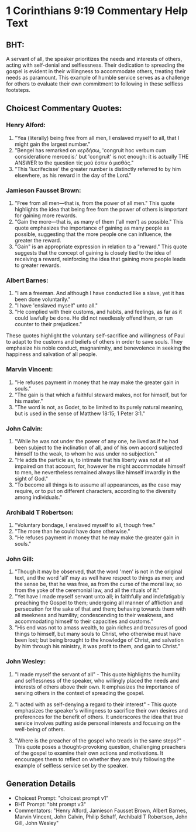 # 1 Corinthians 9:19 Commentary Help Text

## BHT:
A servant of all, the speaker prioritizes the needs and interests of others, acting with self-denial and selflessness. Their dedication to spreading the gospel is evident in their willingness to accommodate others, treating their needs as paramount. This example of humble service serves as a challenge for others to evaluate their own commitment to following in these selfless footsteps.

## Choicest Commentary Quotes:
### Henry Alford:
1. "Yea (literally) being free from all men, I enslaved myself to all, that I might gain the largest number." 
2. "Bengel has remarked on κερδήσω, 'congruit hoc verbum cum consideratione mercedis:' but 'congruit' is not enough: it is actually THE ANSWER to the question τίς μού ἐστιν ὁ μισθός."
3. "This 'lucrifecisse' the greater number is distinctly referred to by him elsewhere, as his reward in the day of the Lord."

### Jamieson Fausset Brown:
1. "Free from all men—that is, from the power of all men." This quote highlights the idea that being free from the power of others is important for gaining more rewards.
2. "Gain the more—that is, as many of them ('all men') as possible." This quote emphasizes the importance of gaining as many people as possible, suggesting that the more people one can influence, the greater the reward.
3. "Gain" is an appropriate expression in relation to a "reward." This quote suggests that the concept of gaining is closely tied to the idea of receiving a reward, reinforcing the idea that gaining more people leads to greater rewards.

### Albert Barnes:
1. "I am a freeman. And although I have conducted like a slave, yet it has been done voluntarily."
2. "I have 'enslaved myself' unto all."
3. "He complied with their customs, and habits, and feelings, as far as it could lawfully be done. He did not needlessly offend them, or run counter to their prejudices."

These quotes highlight the voluntary self-sacrifice and willingness of Paul to adapt to the customs and beliefs of others in order to save souls. They emphasize his noble conduct, magnanimity, and benevolence in seeking the happiness and salvation of all people.

### Marvin Vincent:
1. "He refuses payment in money that he may make the greater gain in souls."
2. "The gain is that which a faithful steward makes, not for himself, but for his master."
3. "The word is not, as Godet, to be limited to its purely natural meaning, but is used in the sense of Matthew 18:15; 1 Peter 3:1."

### John Calvin:
1. "While he was not under the power of any one, he lived as if he had been subject to the inclination of all, and of his own accord subjected himself to the weak, to whom he was under no subjection."
2. "He adds the particle as, to intimate that his liberty was not at all impaired on that account, for, however he might accommodate himself to men, he nevertheless remained always like himself inwardly in the sight of God."
3. "To become all things is to assume all appearances, as the case may require, or to put on different characters, according to the diversity among individuals."

### Archibald T Robertson:
1. "Voluntary bondage, I enslaved myself to all, though free." 
2. "The more than he could have done otherwise." 
3. "He refuses payment in money that he may make the greater gain in souls."

### John Gill:
1. "Though it may be observed, that the word 'men' is not in the original text, and the word 'all' may as well have respect to things as men; and the sense be, that he was free, as from the curse of the moral law, so from the yoke of the ceremonial law, and all the rituals of it."
2. "Yet have I made myself servant unto all; in faithfully and indefatigably preaching the Gospel to them; undergoing all manner of affliction and persecution for the sake of that and them; behaving towards them with all meekness and humility; condescending to their weakness, and accommodating himself to their capacities and customs."
3. "His end was not to amass wealth, to gain riches and treasures of good things to himself, but many souls to Christ, who otherwise must have been lost; but being brought to the knowledge of Christ, and salvation by him through his ministry, it was profit to them, and gain to Christ."

### John Wesley:
1. "I made myself the servant of all" - This quote highlights the humility and selflessness of the speaker, who willingly placed the needs and interests of others above their own. It emphasizes the importance of serving others in the context of spreading the gospel.

2. "I acted with as self-denying a regard to their interest" - This quote emphasizes the speaker's willingness to sacrifice their own desires and preferences for the benefit of others. It underscores the idea that true service involves putting aside personal interests and focusing on the well-being of others.

3. "Where is the preacher of the gospel who treads in the same steps?" - This quote poses a thought-provoking question, challenging preachers of the gospel to examine their own actions and motivations. It encourages them to reflect on whether they are truly following the example of selfless service set by the speaker.


## Generation Details
- Choicest Prompt: "choicest prompt v1"
- BHT Prompt: "bht prompt v3"
- Commentators: "Henry Alford, Jamieson Fausset Brown, Albert Barnes, Marvin Vincent, John Calvin, Philip Schaff, Archibald T Robertson, John Gill, John Wesley"
